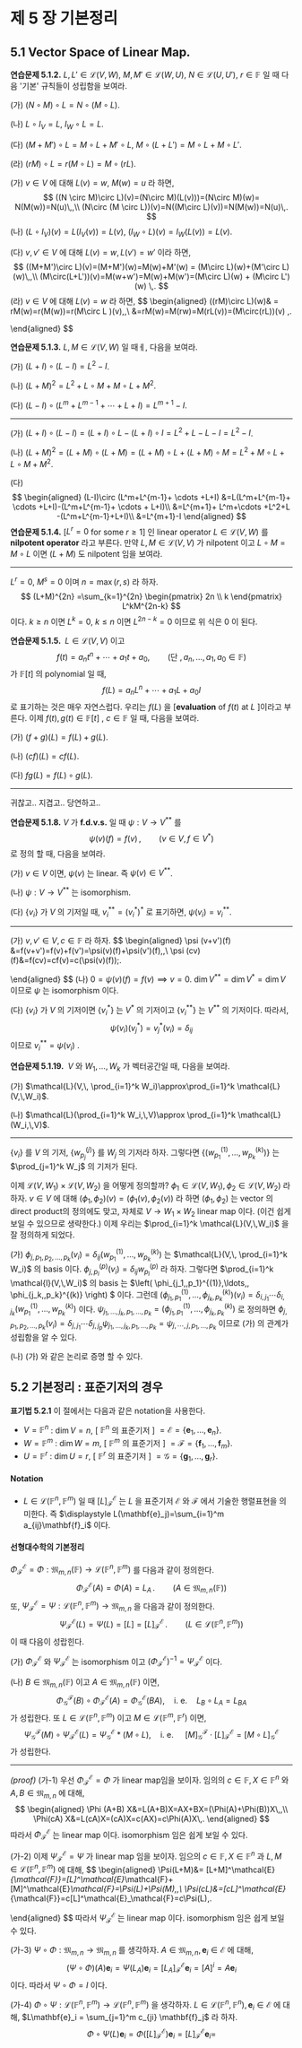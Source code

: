 제 5 장 기본정리
====



## 5.1 Vector Space of Linear Map.



<b>연습문제 5.1.2.</b> $L,\,L'\in \mathcal{L}(V,\,W)$, $M,\,M'\in \mathcal{L}(W,\,U)$, $N\in \mathcal{L}(U,\,U')$, $r\in \mathbb{F}$ 일 때 다음 '기본' 규칙들이 성립함을 보여라.

(가) $(N \circ M) \circ L = N\circ(M \circ L)$. 

(나) $L \circ I_V = L$, $I_W \circ L = L$. 

(다) $(M+M')\circ L = M \circ L + M'\circ L$, $M\circ (L+L')=M \circ L + M \circ L'$. 

(라) $(rM) \circ L = r (M \circ L)= M \circ (rL)$. 



(가) $v\in V$ 에 대해 $L(v)=w$, $M(w)=u$ 라 하면,
$$
((N \circ M)\circ L)(v)=(N\circ M)(L(v)))=(N\circ M)(w)= N(M(w))=N(u)\,,\\
(N\circ (M \circ L))(v)=N((M\circ L)(v))=N(M(w))=N(u)\,.
$$
(나) $(L\circ I_V)(v)=L(I_V (v))=L(v)$, $(I_W\circ L)(v)=I_W (L(v))=L(v)$. 

(다) $v,\, v'\in V$ 에 대해 $L(v)=w,\, L(v')=w'$ 이라 하면,
$$
((M+M')\circ L)(v)=(M+M')(w)=M(w)+M'(w) = (M\circ L)(w)+(M'\circ L)(w)\,,\\
(M\circ(L+L'))(v)=M(w+w')=M(w)+M(w')=(M\circ L)(w) + (M\circ L')(w) \,.
$$
 (라) $v\in V$ 에 대해 $L(v)=w$ 라 하면,
$$
\begin{aligned}
((rM)\circ L)(w)& = rM(w)=r(M(w))=r(M\circ L )(v)\,,\\
&=rM(w)=M(rw)=M(rL(v))=(M\circ(rL))(v) \,.

\end{aligned}
$$


<b>연습문제 5.1.3.</b> $L,\,M \in \mathcal{L}(V,\,W)$ 일 때ㅔ, 다음을 보여라.

(가) $(L+I)\circ (L-I)=L^2-I$.

(나) $(L+M)^2=L^2+L\circ M + M \circ L + M^2$.

(다) $(L-I)\circ(L^m + L^{m-1}+\cdots + L+I)=L^{m+1}-I$.

---

(가) $(L+I)\circ (L-I)=(L+I)\circ L - (L+I)\circ I = L^2+L - L -I = L^2-I$. 

(나) $(L+M)^2= (L+M)\circ (L+M)=(L+M)\circ L + (L+M)\circ M=L^2+M \circ L + L \circ M +M^2$. 

(다) 
$$
\begin{aligned}
(L-I)\circ (L^m+L^{m-1}+ \cdots +L+I) &=L(L^m+L^{m-1}+ \cdots +L+I)-(L^m+L^{m-1}+ \cdots + L+I)\\
&=L^{m+1}+ L^m+\cdots +L^2+L -(L^m+L^{m-1}+L+I)\\
&=L^{m+1}-I
\end{aligned}
$$
<b>연습문제 5.1.4.</b> [$L^r=0$ for some $r\ge 1$] 인 linear operator $L\in \mathcal{L}(V,\,W)$ 를 **nilpotent operator** 라고 부른다. 만약 $L,\,M\in \mathcal{L}(V,\,V)$ 가 nilpotent 이고 $L\circ M = M \circ L$ 이면 $(L+M)$ 도 nilpotent 임을 보여라.

---

$L^r=0$, $M^s=0$ 이며 $n=\max (r,\,s)$ 라 하자.
$$
(L+M)^{2n} =\sum_{k=1}^{2n} \begin{pmatrix} 2n \\ k \end{pmatrix} L^kM^{2n-k}
$$
이다.  $k\ge n$ 이면 $L^k=0$, $k\le n$ 이면 $L^{2n-k}=0$ 이므로 위 식은 $0$ 이 된다.



<b>연습문제 5.1.5. </b> $L\in \mathcal{L}(V,\,V)$ 이고
$$
f(t) = a_n t^n + \cdots + a_1 t+a_0, \qquad (\text{단 }, a_n,\ldots,\,a_1,\,a_0\in \mathbb{F})
$$
가 $\mathbb{F}[t]$ 의 polynomial 일 때,
$$
f(L)=a_nL^n +\cdots + a_1L+a_0 I
$$
로 표기하는 것은 매우 자연스럽다. 우리는 $f(L)$ 을 [**evaluation** of $f(t)$ at $L$ ]이라고 부른다. 이제 $f(t),\,g(t) \in \mathbb{F}[t]$ , $c\in \mathbb{F}$ 일 때, 다음을 보여라.

(가) $(f+g)(L)=f(L)+g(L)$. 

(나) $(cf)(L)=cf(L)$. 

(다) $fg(L)=f(L) \circ g(L)$. 

---

귀찮고.. 지겹고.. 당연하고..



<b>연습문제 5.1.8.</b> $V$ 가 **f.d.v.s.** 일 때 $\psi : V \to V^{**}$ 를
$$
\psi (v)(f)=f(v)\,, \qquad (v\in V,\, f\in V^*)
$$
로 정의 할 때, 다음을 보여라.

(가) $v\in V$ 이면, $\psi (v)$ 는 linear. 즉 $\psi (v) \in V^{**}$. 

(나) $\psi : V \to V^{**}$ 는 isomorphism.

(다) $\{v_i\}$ 가 $V$ 의 기저일 때, $v_i^{**}=(v_i^*)^*$ 로 표기하면, $\psi(v_i)=v_i^{**}$. 

---

(가) $v,\,v'\in V,\, c\in \mathbb{F}$ 라 하자. 
$$
\begin{aligned}
\psi (v+v')(f) &=f(v+v')=f(v)+f(v')=\psi(v)(f)+\psi(v')(f)\,,\\
\psi (cv)(f)&=f(cv)=cf(v)=c(\psi(v)(f))\;.

\end{aligned}
$$
(나) $0=\psi(v)(f)=f(v) \implies v=0$. $\dim V^{**} =\dim V^* = \dim V$ 이므로 $\psi$ 는 isomorphism 이다.

(다) $\{v_i\}$ 가 $V$ 의 기저이면 $\{v^*_i\}$ 는 $V^*$ 의 기저이고 $\{v_i^{**}\}$ 는 $V^{**}$ 의 기저이다. 따라서,
$$
\psi(v_i)(v_j^*)=v_j^*(v_i)=\delta_{ij}
$$
이므로 $v_i^{**}=\psi(v_i)$ .



<b>연습문제 5.1.19. </b> $V$ 와 $W_1,\ldots,\,W_k$ 가 벡터공간일 때, 다음을 보여라.

(가) $\mathcal{L}(V,\, \prod_{i=1}^k W_i)\approx\prod_{i=1}^k \mathcal{L}(V,\,W_i)$.

(나) $\mathcal{L}(\prod_{i=1}^k W_i,\,V)\approx \prod_{i=1}^k \mathcal{L}(W_i,\,V)$.

---

$\{v_i\}$ 를 $V$ 의 기저, $\{w_{p_j}^{(j)}\}$ 를 $W_j$ 의 기저라 하자. 그렇다면 $\{(w_{p_1}^{(1)},\ldots,\, w_{p_k}^{(k)})  \}$ 는 $\prod_{j=1}^k W_j$ 의 기저가 된다. 

이제 $\mathcal{L}(V,\,W_1)\times \mathcal{L}(V,\, W_2)$ 을 어떻게 정의할까? $\phi_1\in \mathcal{L}(V,\,W_1),\, \phi_2 \in \mathcal{L}(V,\,W_2)$ 라 하자.  $v\in V$ 에 대해 $(\phi_1,\,\phi_2) (v)=(\phi_1(v),\,\phi_2(v))$ 라 하면 $(\phi_1,\,\phi_2)$ 는 vector 의 direct product의 정의에도 맞고, 자체로 $V \to W_1 \times W_2$ linear map 이다. (이건 쉽게 보일 수 있으므로 생략한다.) 이제 우리는 $\prod_{i=1}^k \mathcal{L}(V,\,W_i)$ 을 잘 정의하게 되었다. 

(가) $\phi_{j,\,p_1,\,p_2,\ldots,\,p_k}(v_i)=\delta_{ij}\left( w^{(1)}_{p_1},\ldots,\, w^{(k)}_{p_k} \right)$ 는 $\mathcal{L}(V,\, \prod_{i=1}^k W_i)$ 의 basis 이다. $\phi^{(p)}_{j,\,p_l}(v_i)=\delta_{ij} w^{(p)}_{p_l}$ 라 하자. 그렇다면 $\prod_{i=1}^k \mathcal{l}(V,\,W_i)$ 의 basis 는 $\left( \phi_{j_1,\,p_1}^{(1)},\ldots,\, \phi_{j_k,\,p_k}^{(k)} \right) $ 이다.  그런데 $\left( \phi_{j_1,\,p_1}^{(1)},\ldots,\, \phi_{j_k,\,p_k}^{(k)} \right)(v_i)=\delta_{i,\,j_1}\cdots \delta_{i,\,j_k}\left( w^{(1)}_{p_1},\ldots,\,w^{(k)}_{p_k}\right)$ 이다. $\psi_{j_1,\ldots,\,j_k,\,p_1,\ldots,\,p_k}=  \left( \phi_{j_1,\,p_1}^{(1)},\ldots,\, \phi_{j_k,\,p_k}^{(k)} \right)$ 로 정의하면 $\phi_{j,\,p_1,\,p_2,\ldots,\,p_k}(v_i)=\delta_{j,\,j_1}\cdots \delta_{j,\,j_p}\psi_{j_1,\ldots,\,j_k,\,p_1,\ldots,\,p_k}=\psi_{j,\cdots,\,j,\,p_1,\ldots,\,p_k}$ 이므로 (가) 의 관계가 성립함을 알 수 있다.

(나) (가) 와 같은 논리로 증명 할 수 있다.



## 5.2 기본정리 : 표준기저의 경우



<b> 표기법 5.2.1</b> 이 절에서는 다음과 같은 notation을 사용한다.

- $V=\mathbb{F}^n$  : $\dim V=n$, 	[ $\mathbb{F}^n$ 의 표준기저 ] $=\mathcal{E}=\{\mathbf{e}_1,\ldots,\,\mathbf{e}_n\}$.  
- $W=\mathbb{F}^m$ : $\dim W=m$,  [ $\mathbb{F}^m$ 의 표준기저 ] $=\mathcal{F}=\{\mathbf{f}_1,\ldots,\,\mathbf{f}_m \}$. 
- $U=\mathbb{F}^r$   : $\dim U=r$,     [ $\mathbb{F}^r$ 의 표준기저 ] $=\mathcal{G}=\{\mathbf{g}_1,\ldots,\,\mathbf{g}_r\}$. 



#### Notation

- $L\in \mathcal{L}(\mathbb{F}^n,\,\mathbb{F}^m)$ 일 때 $[L]^\mathcal{E}_{\mathcal{F}}$ 는 $L$ 을 표준기저 $\mathcal{E}$ 와 $\mathcal{F}$ 에서 기술한 행렬표현을 의미한다. 즉 $\displaystyle L(\mathbf{e}_j)=\sum_{i=1}^m a_{ij}\mathbf{f}_i$ 이다.



#### 선형대수학의 기본정리

$\Phi^\mathcal{E}_{\mathcal{F}}=\Phi : \mathfrak{M}_{m,\,n}(\mathbb{F})\to \mathcal{L}(\mathbb{F}^n,\,\mathbb{F}^m)$ 를 다음과 같이 정의한다.
$$
\Phi^{\mathcal{E}}_\mathcal{F} (A)= \Phi(A)=L_A\,.\qquad (A\in \mathfrak{M}_{m,\,n}(\mathbb{F}))
$$
 또, $\Psi^\mathcal{E}_\mathcal{F}=\Psi :\mathcal{L}(\mathbb{F}^n,\,\mathbb{F}^m) \to \mathfrak{M}_{m,\,n}$ 을 다음과 같이 정의한다.
$$
\Psi^\mathcal{E}_\mathcal{F}(L)=\Psi(L)=[L]=[L]^\mathcal{E}_{\mathcal{F}}\,. \qquad (L \in \mathcal{L}(\mathbb{F}^n,\,\mathbb{F}^m))
$$
이 때 다음이 성랍힌다.

(가) $\Phi^\mathcal{E}_\mathcal{F}$ 와 $\Psi^\mathcal{E}_{\mathcal{F}}$ 는 isomorphism 이고 $\left( \Phi^\mathcal{E}_\mathcal{F}\right)^{-1}=\Psi^\mathcal{E}_{\mathcal{F}}$ 이다. 

(나) $B\in \mathfrak{M}_{m,\,n}(\mathbb{F})$ 이고 $A\in \mathfrak{M}_{m,\,n}(\mathbb{F})$ 이면,
$$
\Phi^\mathcal{F}_\mathcal{G}(B)\circ \Phi^\mathcal{E}_\mathcal{F}(A)=\Phi^\mathcal{E}_\mathcal{G}(BA), \quad \text{i. e.} \quad L_B \circ L_A=L_{BA}
$$
가 성립한다. 또 $L\in \mathcal{L}(\mathbb{F}^n,\,\mathbb{F}^m)$ 이고 $M\in \mathcal{L}(\mathbb{F}^m,\, \mathbb{F}^r)$ 이면,
$$
\Psi^\mathcal{F}_\mathcal{G}(M)\circ \Psi^\mathcal{E}_\mathcal{F}(L)=\Psi^\mathcal{E}_\mathcal{G}*(M \circ L),\quad\text{i. e. } \quad \left[M\right]^\mathcal{F}_\mathcal{G}\cdot \left[L\right]^\mathcal{E}_\mathcal{F} =\left[M \circ L\right]^\mathcal{E}_\mathcal{G}
$$
가 성립한다.

----

*(proof)* (가-1) 우선 $\Phi^\mathcal{E}_\mathcal{F}=\Phi$ 가 linear map임을 보이자. 임의의 $c\in \mathbb{F},\, X\in \mathbb{F}^n$ 와 $A,\,B\in \mathfrak{M}_{m,\,n}$  에 대해,
$$
\begin{aligned}
\Phi (A+B) X&=L(A+B)X=AX+BX=(\Phi(A)+\Phi(B))X\,,\\
\Phi(cA) X&=L(cA)X=(cA)X=c(AX)=c\Phi(A)X\,.
\end{aligned}
$$
따라서 $\Phi^\mathcal{E}_\mathcal{F}$ 는 linear map 이다. isomorphism 임은 쉽게 보일 수 있다.

(가-2) 이제 $\Psi^\mathcal{E}_\mathcal{F}=\Psi$ 가 linear map 임을 보이자. 임으의 $c\in \mathbb{F},\, X\in \mathbb{F}^n$ 과 $L,\,M \in \mathcal{L}(\mathbb{F}^n,\,\mathbb{F}^m)$ 에 대해,
$$
\begin{aligned}
\Psi(L+M)&= [L+M]^\mathcal{E}_{\mathcal{F}}=[L]^\mathcal{E}_\mathcal{F}+[M]^\mathcal{E}_\mathcal{F}=\Psi(L)+\Psi(M)\,,\\
\Psi(cL)&=[cL]^\mathcal{E}_{\mathcal{F}}=c[L]^\mathcal{E}_\mathcal{F}=c\Psi(L)\,.

\end{aligned}
$$
 따라서 $\Psi^\mathcal{E}_\mathcal{F}$ 는 linear map 이다. isomorphism 임은 쉽게 보일 수 있다.

(가-3) $\Psi\circ \Phi : \mathfrak{M}_{m,\,n} \to \mathfrak{M}_{m,\,n}$ 를 생각하자.  $A\in \mathfrak{M}_{m,\,n},\, \mathbf{e}_i \in \mathcal{E}$ 에 대해,
$$
(\Psi \circ \Phi )(A)\mathbf{e}_i = \Psi(L_A)\mathbf{e}_i=[L_A]^\mathcal{E}_\mathcal{F}\mathbf{e}_i=[A]^{i}=A\mathbf{e}_i
$$
이다. 따라서 $\Psi \circ \Phi = I$ 이다. 

(가-4) $\Phi \circ \Psi : \mathcal{L}(\mathbb{F}^n,\,\mathbb{F}^m) \to \mathcal{L}(\mathbb{F}^n,\,\mathbb{F}^m)$ 을 생각하자. $L \in\mathcal{L}(\mathbb{F}^n,\,\mathbb{F}^n),\, \mathbf{e}_i\in \mathcal{E}$ 에 대해, $L\mathbf{e}_i = \sum_{j=1}^m c_{ji} \mathbf{f}_j$ 라 하자. 
$$
\Phi\circ \Psi (L)\mathbf{e}_i= \Phi\left( [L]^\mathcal{E}_\mathcal{F} \right)\mathbf{e}_i= [L]^\mathcal{E}_\mathcal{F} \mathbf{e}_i =
$$

